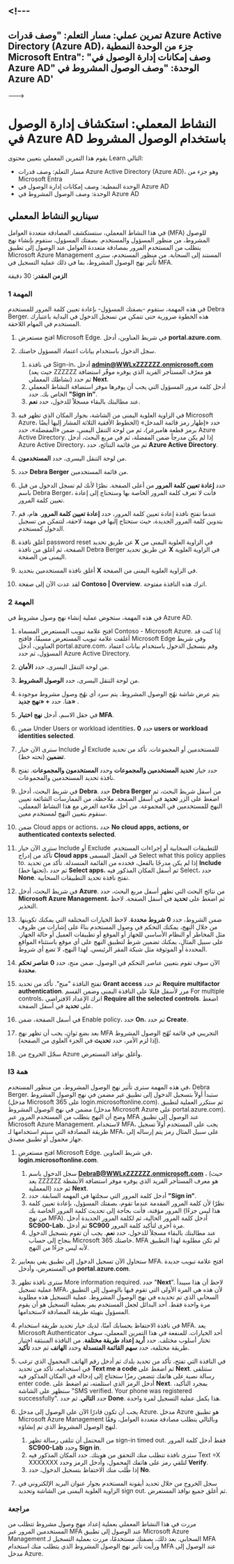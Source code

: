 <a name="---"></a><!---
---
تمرين عملي: مسار التعلم: "وصف قدرات Azure Active Directory (Azure AD)، جزء من الوحدة النمطية Microsoft Entra": "وصف إمكانات إدارة الوصول في Azure AD" الوحدة: "وصف الوصول المشروط في Azure AD'
---
--->

# <a name="lab-explore-access-management-in-azure-ad-with-conditional-access"></a>النشاط المعملي: استكشاف إدارة الوصول في Azure AD باستخدام الوصول المشروط

يقوم هذا التمرين المعملي بتعيين محتوى Learn التالي:

- مسار التعلم: وصف قدرات Azure Active Directory (Azure AD)، وهو جزء من Microsoft Entra
- الوحدة النمطية: وصف إمكانات إدارة الوصول في Azure AD
- الوحدة: وصف الوصول المشروط في Azure AD

## <a name="lab-scenario"></a>سيناريو النشاط المعملي

في هذا النشاط المعملي، ستستكشف المصادقة متعددة العوامل (MFA) للوصول المشروط، من منظور المسؤول والمستخدم.  بصفتك المسؤول، ستقوم بإنشاء نهج يتطلب من المستخدم المرور بمصادقة متعددة العوامل عند الوصول إلى تطبيق Microsoft Azure Management المستند إلى السحابة.  من منظور المستخدم، سترى تأثير نهج الوصول المشروط، بما في ذلك عملية التسجيل في MFA.

**الزمن المقدر**: 30 دقيقة

### <a name="task-1"></a>المهمة 1

في هذه المهمة، ستقوم -بصفتك المسؤول- بإعادة تعيين كلمة المرور للمستخدم Debra Berger.  هذه الخطوة ضرورية حتى تتمكن من تسجيل الدخول في البداية باعتبارك المستخدم في المهام اللاحقة.

1. افتح مستعرض Microsoft Edge.  في شريط العناوين، أدخل **portal.azure.com**.

2. سجل الدخول باستخدام بيانات اعتماد المسؤول خاصتك.
    1. في نافذة Sign-in، أدخل **admin@WWLxZZZZZZ.onmicrosoft.com** (حيث يعد ZZZZZZ هو معرّف المستأجر الفريد الذي يوفره موفّر استضافة نشاطك المعملي) ثم حدد **Next**.
    1. أدخل كلمة مرور المسؤول التي يجب أن يوفرها موفر استضافة النشاط المعملي الخاص بك. حدد **"Sign in"**.
    1. عند مطالبتك بالبقاء مسجلاً للدخول، حدد **نعم**.

3. ِفي الزاوية العلوية اليمنى من الشاشة، بجوار المكان الذي تظهر فيه Microsoft Azure، حدد «إظهار رمز قائمة المدخل» (الخطوط الأفقية الثلاثة المشار إليها أيضًا برمز قطعة هامبرغر)، ثم من لوحة التنقل اليمنى، ضمن «المفضلة»، حدد Azure Active Directory. إذا لم يكن مدرجاً ضمن المفضلة، ثم في مربع البحث، أدخل Azure Active Directory، ثم من قائمة النتائج، حدد **Azure Active Directory**.

4. من لوحة التنقل اليسرى، حدد **المستخدمون**.

5. حدد **Debra Berger** من قائمة المستخدمين.

6. حدد **إعادة تعيين كلمة المرور** من أعلى الصفحة. نظرًا لأنك لم تسجل الدخول من قبل باسم Debra Berger، فأنت لا تعرف كلمة المرور الخاصة بها وستحتاج إلى إعادة تعيين كلمة المرور.

7. عندما تفتح نافذة إعادة تعيين كلمة المرور، حدد **إعادة تعيين كلمة المرور**.  هام، قم بتدوين كلمة المرور الجديدة، حيث ستحتاج إليها في مهمة لاحقة، لتتمكن من تسجيل الدخول كمستخدم.

8. أغلق نافذة password reset عن طريق تحديد **X** في الزاوية العلوية اليمنى من الصفحة، ثم أغلق من نافذة Debra Berger عن طريق تحديد **X** في الزاوية العلوية اليمنى من الصفحة.

9. أغلق نافذة المستخدمين بتحديد **X** في الزاوية العلوية اليمنى من الصفحة.

10. لقد عدت الآن إلى صفحة **Contoso | Overview**.  اترك هذه النافذة مفتوحة.

### <a name="task-2"></a>المهمة 2

في هذه المهمة، ستخوض عملية إنشاء نهج وصول مشروط في Azure AD.

1. افتح علامة تبويب المستعرض المسماة Contoso - Microsoft Azure.   إذا كنت قد أغلقت علامة تبويب المستعرض مسبقًا، فافتح Microsoft Edge وفي شريط العناوين، أدخل portal.azure.com، وقم بتسجيل الدخول باستخدام بيانات اعتماد المسؤول، ثم حدد Azure Active Directory.  

2. من لوحة التنقل اليسرى، حدد **الأمان**.

3. من لوحة التنقل اليسرى، حدد **الوصول المشروط**.

4. يتم عرض شاشة نهُج الوصول المشروط. يتم سرد أي نهُج وصول مشروط موجودة هنا. حدد **+ «نهج جديد»** .

5. في حقل الاسم، أدخل **نهج اختبار MFA**.

6. ضمن Under Users or workload identities، حدد **0 users or workload identities selected**.

7. سترى الآن خيار Include أو Exclude للمستخدمين أو المجموعات.  تأكد من تحديد **تضمين** (تحته خط).

8. حدد خيار **تحديد المستخدمين والمجموعات** وحدد **المستخدمون والمجموعات**.  تفتح نافذة تحديد المستخدمين والمجموعات.  

9. في شريط البحث، أدخل **Debra**.  حدد **Debra Berger** من أسفل شريط البحث، ثم اضغط على الزر **تحديد** في أسفل الصفحة.  ملاحظة، من الممارسات الشائعة تعيين النهج للمستخدمين في المجموعة.  من أجل ملاءمة الغرض مع هذا النشاط المعملي، سنقوم بتعيين النهج لمستخدم معين.

10. ضمن Cloud apps or actions، حدد **No cloud apps, actions, or authenticated contexts selected**.

11. سترى الآن خيار Include أو Exclude للتطبيقات السحابية أو إجراءات المستخدم.  تأكد من إدراج **Cloud apps** في الحقل المسمى Select what this policy applies to.  إذا لم يكن مدرجًا بالفعل، فحدده من القائمة المنسدلة. تأكد من تحديد **Include** (تحتها خط)، ثم حدد **Select apps**، ثم أسفل المكان المذكور فيه Select، حدد **None**.  تفتح نافذة تحديد التطبيقات السحابية.

12. في شريط البحث، أدخل **Azure**.  من نتائج البحث التي تظهر أسفل مربع البحث، حدد **Microsoft Azure Management**، ثم اضغط على **تحديد** في أسفل الصفحة.  لاحظ التحذير.  

13. ضمن الشروط، حدد **0 شروط محددة**.  لاحظ الخيارات المختلفة التي يمكنك تكوينها.  من خلال النهج، يمكنك التحكم في وصول المستخدم بناءً على إشارات من ظروف مثل المخاطر أو النظام الأساسي للجهاز أو الموقع أو تطبيقات العميل أو حالة الجهاز.  على سبيل المثال، يمكنك تضمين شرط لتطبيق النهج على أي موقع باستثناء المواقع المحددة أو الموثوقة مثل شبكة المقر الرئيسي.  لهذا النهج، لا تضع أي شروط.

14. الآن سوف تقوم بتعيين عناصر التحكم في الوصول.  ضمن منح، حدد **0 عناصر تحكم محددة**.

15. تفتح النافذة "منح".  تأكد من تحديد **Grant access** ثم حدد **Require multifactor authentication**. مرر لأسفل قليلا على النافذة اليمنى وضمن القسم For multiple controls، اترك الإعداد الافتراضي **Require all the selected controls**.  اضغط على **تحديد** في أسفل الصفحة.

16. في أسفل الصفحة، ضمن Enable policy، حدد **On**، ثم حدد **Create**.

17. بعد بضع ثوانٍ، يجب أن تظهر نهج MFA التجريبي في قائمة نُهُج الوصول المشروط (إذا لزم الأمر، حدد **تحديث** في الجزء العلوي من الصفحة).

18. سجّل الخروج من Azure وأغلق نوافذ المستعرض.

### <a name="task-3"></a>lهمة 3

في هذه المهمة سترى تأثير نهج الوصول المشروط، من منظور المستخدم، Debra Berger. ستبدأ أولاً بتسجيل الدخول إلى تطبيق غير مضمن في نهج الوصول المشروط (مدخل Microsoft 365 على login.microsoftonline.com).  ثم ستكرر العملية لتطبيق مضمن في نهج الوصول المشروط (مدخل Microsoft Azure على portal.azure.com).  وضح أن النهج يتطلب من المستخدم المرور عبر MFA عند الوصول إلى تطبيق Microsoft Azure Management.  لاستخدام MFA، يجب على المستخدم أولاً تسجيل طريقة المصادقة التي سيتم استخدامها لـ MFA، على سبيل المثال رمز يتم إرساله إلى جهاز محمول أو تطبيق مصدق.

1. افتح مستعرض Microsoft Edge.  في شريط العناوين، **login.microsoftonline.com**.
    1. سجل الدخول باسم **DebraB@WWLxZZZZZZ.onmicrosoft.com** ، (حيث يعد ZZZZZZ هو معرف المستأجر الفريد الذي يوفره موفر استضافة الأنشطة المعملية) ثم حدد **Next**.
    1. أدخل كلمة المرور التي سجلتها في المهمة السابقة. حدد **"Sign in"**.
    1. نظرًا لأن كلمة المرور المقدمة عندما تقوم، بصفتك المسؤول، بإعادة تعيين كلمة المرور مؤقتة، فأنت بحاجة إلى تحديث كلمة المرور الخاصة بك (هذا ليس جزءًا من نهج MFA). أدخل كلمة المرور الحالية، ثم لكلمة المرور الجديدة أدخل **SC900-Lab**، ثم أدخل **SC900** مرة أخرى لتأكيد كلمة المرور.
    1. عند مطالبتك بالبقاء مسجلاً للدخول، حدد **نعم**.  يجب أن تقوم بتسجيل الدخول بنجاح إلى حساب Microsoft 365 خاصتك. MFA لم تكن مطلوبة لهذا التطبيق لأنه ليس جزءًا من النهج.

1. ستحاول الآن تسجيل الدخول إلى تطبيق يفي بمعايير MFA. افتح علامة تبويب جديدة في المستعرض، وأدخل **portal.azure.com**.

1. سترى نافذة تظهر More information required.  حدد "**Next**".  لاحظ أن هذا سيبدأ عملية تسجيل MFA، لأن هذه هي المرة الأولى التي تقوم فيها بالوصول إلى التطبيق السحابي الذي تم تحديده في نهج الوصول المشروط.  عملية التسجيل هذه مطلوبة مرة واحدة فقط.   أحد البدائل لجعل المستخدم يمر بعملية التسجيل هو أن يقوم المسؤول بتهيئة طريقة المصادقة لاستخدامها.

1. في نافذة الاحتفاظ بحسابك آمنًا، لديك خيار تحديد طريقة استخدام MFA.  يعد Microsoft Authenticator أحد الخيارات. للمنفعة في هذا التمرين المعملي، سوف تختار أسلوب مختلف.  حدد **أريد إعداد طريقة مختلفة**.  من النافذة المنبثقة اختيار طريقة مختلفة، حدد **سهم القائمة المنسدلة** وحدد **الهاتف** ثم حدد **تأكيد**.

1. في النافذة التي تفتح، تأكد من تحديد بلدك ثم أدخل رقم الهاتف المحمول الذي ترغب في استخدامه.  تأكد من تحديد **Text me a code** ثم اضغط على **Next**.  ستتلقى رسالة نصية على هاتفك تتضمن رمزًا ستحتاج إلى إدخاله في المكان المذكور فيه enter code.  أدخل الرمز الذي استلمته، ثم اضغط على **Next**.  بمجرد التأكيد، ستظهر على الشاشة "SMS verified. Your phone was registered successfully".  حدد ⁧**⁩التالي⁧**⁩. ثم حدد ⁧**⁩Done⁧**⁩.  هذا يكمل عملية التسجيل لمرة واحدة.

1. يجب أن تكون قادرًا الآن على الوصول إلى مدخل Azure.  مدخل Azure هو تطبيق Microsoft Azure Management وبالتالي يتطلب مصادقة متعددة العوامل، وفقًا لنهج الوصول المشروط الذي تم إنشاؤه.  
    1. من المحتمل أن تتلقى رسالة تظهر sign-in timed out. فقط أدخل كلمة المرور **SC900-Lab** وحدد **Sign in**. 
    1. سترى نافذة تتطلب منك التحقق من هويتك.  حدد المكان المذكور فيه Text =X XXXXXXX لتلقي رمز على هاتفك المحمول، وأدخل الرمز وحدد **Verify**.
    1. إذا طُلب منك الاحتفاظ بتسجيل الدخول، حدد **No**.

1. سجل الخروج من خلال تحديد أيقونة المستخدم بجوار عنوان البريد الإلكتروني في الزاوية العلوية اليمنى من الشاشة وتحديد sign out. ثم أغلق جميع نوافذ المستعرض.

### <a name="review"></a>مراجعة

مررت في هذا النشاط المعملي بعملية إعداد مهج وصول مشروط تتطلب من المستخدمين المرور عبر MFA عند الوصول إلى تطبيق Microsoft Azure Management السحابي.  بعد ذلك، بصفتك مستخدمًا، مررت بعملية التسجيل لـ MFA ورأيت تأثير نهج الوصول المشروط الذي يتطلب منك استخدام MFA عند الوصول إلى مدخل Azure.
